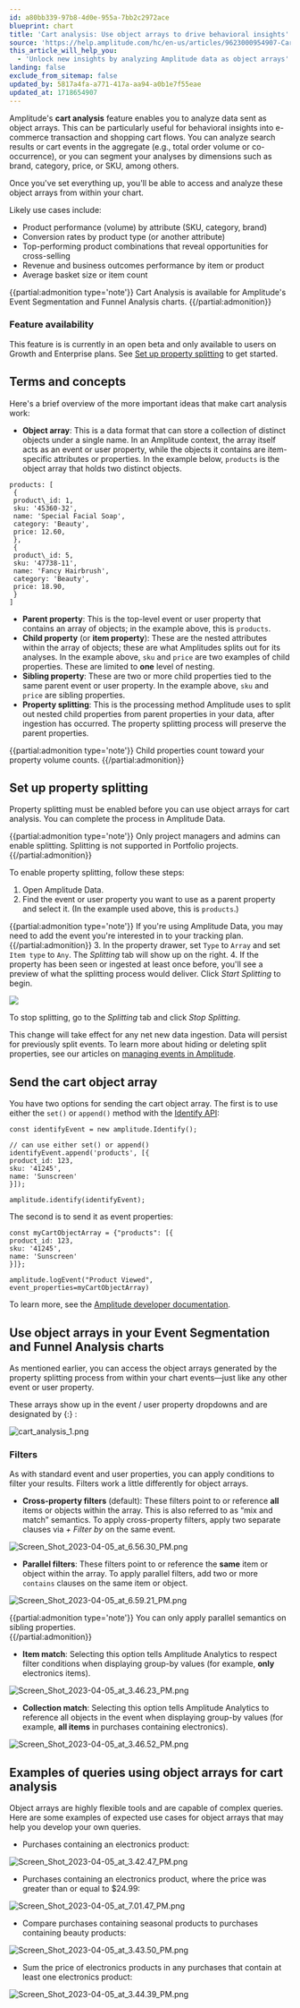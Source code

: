 ```yaml
---
id: a80bb339-97b8-4d0e-955a-7bb2c2972ace
blueprint: chart
title: 'Cart analysis: Use object arrays to drive behavioral insights'
source: 'https://help.amplitude.com/hc/en-us/articles/9623000954907-Cart-analysis-Use-object-arrays-to-drive-behavioral-insights'
this_article_will_help_you:
  - 'Unlock new insights by analyzing Amplitude data as object arrays'
landing: false
exclude_from_sitemap: false
updated_by: 5817a4fa-a771-417a-aa94-a0b1e7f55eae
updated_at: 1718654907
---
```

Amplitude's **cart analysis** feature enables you to analyze data sent as object arrays. This can be particularly useful for behavioral insights into e-commerce transaction and shopping cart flows. You can analyze search results or cart events in the aggregate (e.g., total order volume or co-occurrence), or you can segment your analyses by dimensions such as brand, category, price, or SKU, among others.

Once you've set everything up, you'll be able to access and analyze these object arrays from within your chart. 

Likely use cases include:

* Product performance (volume) by attribute (SKU, category, brand)
* Conversion rates by product type (or another attribute)
* Top-performing product combinations that reveal opportunities for cross-selling
* Revenue and business outcomes performance by item or product
* Average basket size or item count

{{partial:admonition type='note'}}
 Cart Analysis is available for Amplitude's Event Segmentation and Funnel Analysis charts.
{{/partial:admonition}}

### Feature availability

This feature is is currently in an open beta and only available to users on Growth and Enterprise plans. See [Set up property splitting](#h_01GGX3KMYSJX6EBW6WHRC7PEMH) to get started. 

## Terms and concepts

Here's a brief overview of the more important ideas that make cart analysis work:

* **Object array**: This is a data format that can store a collection of distinct objects under a single name. In an Amplitude context, the array itself acts as an event or user property, while the objects it contains are item-specific attributes or properties. In the example below, `products` is the object array that holds two distinct objects.

```
products: [  
 {  
 product\_id: 1,  
 sku: '45360-32',  
 name: 'Special Facial Soap',  
 category: 'Beauty',  
 price: 12.60,  
 },  
 {  
 product\_id: 5,  
 sku: '47738-11',  
 name: 'Fancy Hairbrush',  
 category: 'Beauty',  
 price: 18.90,  
 }  
]
```

* **Parent property**: This is the top-level event or user property that contains an array of objects; in the example above, this is `products`.
* **Child property** (or **item property**): These are the nested attributes within the array of objects; these are what Amplitudes splits out for its analyses. In the example above, `sku` and `price` are two examples of child properties. These are limited to **one** level of nesting.
* **Sibling property**: These are two or more child properties tied to the same parent event or user property. In the example above, `sku` and `price` are sibling properties.
* **Property splitting**: This is the processing method Amplitude uses to split out nested child properties from parent properties in your data, after ingestion has occurred. The property splitting process will preserve the parent properties.  
  
{{partial:admonition type='note'}}
Child properties count toward your property volume counts.
{{/partial:admonition}}

## Set up property splitting

Property splitting must be enabled before you can use object arrays for cart analysis. You can complete the process in Amplitude Data.

{{partial:admonition type='note'}}
Only project managers and admins can enable splitting. Splitting is not supported in Portfolio projects.
{{/partial:admonition}}

To enable property splitting, follow these steps:

1. Open Amplitude Data.
2. Find the event or user property you want to use as a parent property and select it. (In the example used above, this is `products`.)  
  
{{partial:admonition type='note'}}
If you're using Amplitude Data, you may need to add the event you're interested in to your tracking plan.
{{/partial:admonition}}
3. In the property drawer, set `Type` to `Array` and set `Item type` to `Any`. The *Splitting* tab will show up on the right.
4. If the property has been seen or ingested at least once before, you'll see a preview of what the splitting process would deliver. Click *Start Splitting* to begin.  
  
![](/docs/output/img/charts/21705259614363)

To stop splitting, go to the *Splitting* tab and click *Stop Splitting*.

This change will take effect for any net new data ingestion. Data will persist for previously split events. To learn more about hiding or deleting split properties, see our articles on [managing events in Amplitude](https://help.amplitude.com/hc/en-us/sections/16805649563163-Clean-up-your-data).

## Send the cart object array

You have two options for sending the cart object array. The first is to use either the `set()` or `append()` method with the [Identify API](https://www.docs.developers.amplitude.com/analytics/apis/identify-api/):

```
const identifyEvent = new amplitude.Identify();  
  
// can use either set() or append()   
identifyEvent.append('products', [{  
product_id: 123,  
sku: '41245',  
name: 'Sunscreen'  
}]);  
  
amplitude.identify(identifyEvent);
```

The second is to send it as event properties:

```
const myCartObjectArray = {"products": [{  
product_id: 123,  
sku: '41245',  
name: 'Sunscreen'   
}]};  
  
amplitude.logEvent("Product Viewed", event_properties=myCartObjectArray)
```

To learn more, see the [Amplitude developer documentation](https://www.docs.developers.amplitude.com/analytics/apis/identify-api/).

## Use object arrays in your Event Segmentation and Funnel Analysis charts

As mentioned earlier, you can access the object arrays generated by the property splitting process from within your chart events—just like any other event or user property.

These arrays show up in the event / user property dropdowns and are designated by {:} :

![cart_analysis_1.png](/docs/output/img/charts/cart-analysis-1-png.png)

### Filters

As with standard event and user properties, you can apply conditions to filter your results. Filters work a little differently for object arrays. 

* **Cross-property filters** (default): These filters point to or reference **all** items or objects within the array. This is also referred to as “mix and match” semantics. To apply cross-property filters, apply two separate clauses via *+ Filter by* on the same event.

![Screen_Shot_2023-04-05_at_6.56.30_PM.png](/docs/output/img/charts/screen-shot-2023-04-05-at-6-56-30-pm-png.png)

* **Parallel filters**: These filters point to or reference the **same** item or object within the array. To apply parallel filters, add two or more `contains` clauses on the same item or object.

![Screen_Shot_2023-04-05_at_6.59.21_PM.png](/docs/output/img/charts/screen-shot-2023-04-05-at-6-59-21-pm-png.png)  
  
{{partial:admonition type='note'}}
You can only apply parallel semantics on sibling properties.  
{{/partial:admonition}}

* **Item match**: Selecting this option tells Amplitude Analytics to respect filter conditions when displaying group-by values (for example, **only** electronics items).

![Screen_Shot_2023-04-05_at_3.46.23_PM.png](/docs/output/img/charts/screen-shot-2023-04-05-at-3-46-23-pm-png.png)

* **Collection match**: Selecting this option tells Amplitude Analytics to reference all objects in the event when displaying group-by values (for example, **all items** in purchases containing electronics).

![Screen_Shot_2023-04-05_at_3.46.52_PM.png](/docs/output/img/charts/screen-shot-2023-04-05-at-3-46-52-pm-png.png)

## Examples of queries using object arrays for cart analysis

Object arrays are highly flexible tools and are capable of complex queries. Here are some examples of expected use cases for object arrays that may help you develop your own queries.

* Purchases containing an electronics product:

![Screen_Shot_2023-04-05_at_3.42.47_PM.png](/docs/output/img/charts/screen-shot-2023-04-05-at-3-42-47-pm-png.png)

* Purchases containing an electronics product, where the price was greater than or equal to $24.99:

![Screen_Shot_2023-04-05_at_7.01.47_PM.png](/docs/output/img/charts/screen-shot-2023-04-05-at-7-01-47-pm-png.png)

* Compare purchases containing seasonal products to purchases containing beauty products:

![Screen_Shot_2023-04-05_at_3.43.50_PM.png](/docs/output/img/charts/screen-shot-2023-04-05-at-3-43-50-pm-png.png)

* Sum the price of electronics products in any purchases that contain at least one electronics product:

![Screen_Shot_2023-04-05_at_3.44.39_PM.png](/docs/output/img/charts/screen-shot-2023-04-05-at-3-44-39-pm-png.png)